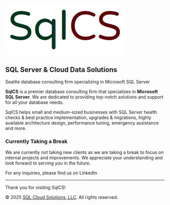 
# ![SqlCS Logo](sqlcs_logo.png)

## SQL Server & Cloud Data Solutions
Seattle database consulting firm specializing in Microsoft SQL Server

**SqlCS** is a premier database consulting firm that specializes in **Microsoft SQL Server**. We are dedicated to providing top-notch solutions and support for all your database needs.

SqlCS helps small and medium-sized businesses with SQL Server health checks & best practice implementation, upgrades & migrations, highly available architecture design, performance tuning, emergency assistance and more.

### Currently Taking a Break

We are currently not taking new clients as we are taking a break to focus on internal projects and improvements. We appreciate your understanding and look forward to serving you in the future.

For any inquiries, please find us on LinkedIn

---

Thank you for visiting SqlCS!

&copy; 2025 [SQL Cloud Solutions, LLC](https://sqlcs.com). All rights reserved.